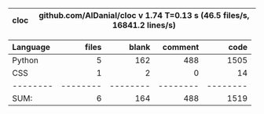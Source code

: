 cloc|github.com/AlDanial/cloc v 1.74  T=0.13 s (46.5 files/s, 16841.2 lines/s)
--- | ---

Language|files|blank|comment|code
:-------|-------:|-------:|-------:|-------:
Python|5|162|488|1505
CSS|1|2|0|14
--------|--------|--------|--------|--------
SUM:|6|164|488|1519
